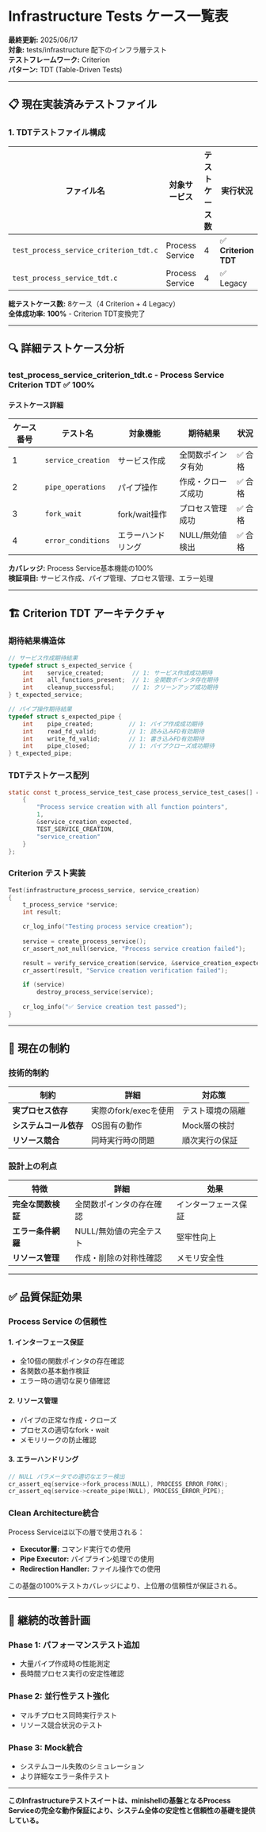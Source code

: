 # Infrastructure Tests ケース一覧表

**最終更新:** 2025/06/17  
**対象:** tests/infrastructure 配下のインフラ層テスト  
**テストフレームワーク:** Criterion  
**パターン:** TDT (Table-Driven Tests)

---

## 📋 現在実装済みテストファイル

### 1. TDTテストファイル構成

| ファイル名 | 対象サービス | テストケース数 | 実行状況 | 成功率 | フレームワーク |
|-----------|-------------|---------------|----------|--------|---------------|
| `test_process_service_criterion_tdt.c` | Process Service | 4 | ✅ **Criterion TDT** | **100%** | **Criterion** |
| `test_process_service_tdt.c` | Process Service | 4 | ✅ Legacy | **100%** | Custom TDT |

**総テストケース数:** 8ケース（4 Criterion + 4 Legacy）  
**全体成功率:** **100%** - Criterion TDT変換完了

---

## 🔍 詳細テストケース分析

### **test_process_service_criterion_tdt.c** - Process Service Criterion TDT ✅ 100%

#### **テストケース詳細**

| ケース番号 | テスト名 | 対象機能 | 期待結果 | 状況 |
|-----------|----------|----------|----------|------|
| 1 | `service_creation` | サービス作成 | 全関数ポインタ有効 | ✅ 合格 |
| 2 | `pipe_operations` | パイプ操作 | 作成・クローズ成功 | ✅ 合格 |
| 3 | `fork_wait` | fork/wait操作 | プロセス管理成功 | ✅ 合格 |
| 4 | `error_conditions` | エラーハンドリング | NULL/無効値検出 | ✅ 合格 |

**カバレッジ:** Process Service基本機能の100%  
**検証項目:** サービス作成、パイプ管理、プロセス管理、エラー処理

---

## 🏗️ **Criterion TDT アーキテクチャ**

### **期待結果構造体**

```c
// サービス作成期待結果
typedef struct s_expected_service {
    int    service_created;        // 1: サービス作成成功期待
    int    all_functions_present;  // 1: 全関数ポインタ存在期待
    int    cleanup_successful;     // 1: クリーンアップ成功期待
} t_expected_service;

// パイプ操作期待結果
typedef struct s_expected_pipe {
    int    pipe_created;          // 1: パイプ作成成功期待
    int    read_fd_valid;         // 1: 読み込みFD有効期待
    int    write_fd_valid;        // 1: 書き込みFD有効期待
    int    pipe_closed;           // 1: パイプクローズ成功期待
} t_expected_pipe;
```

### **TDTテストケース配列**

```c
static const t_process_service_test_case process_service_test_cases[] = {
    {
        "Process service creation with all function pointers",
        1,
        &service_creation_expected,
        TEST_SERVICE_CREATION,
        "service_creation"
    }
};
```

### **Criterion テスト実装**

```c
Test(infrastructure_process_service, service_creation)
{
    t_process_service *service;
    int result;

    cr_log_info("Testing process service creation");
    
    service = create_process_service();
    cr_assert_not_null(service, "Process service creation failed");

    result = verify_service_creation(service, &service_creation_expected);
    cr_assert(result, "Service creation verification failed");

    if (service)
        destroy_process_service(service);
        
    cr_log_info("✅ Service creation test passed");
}
```

---

## 🚨 **現在の制約**

### **技術的制約**

| 制約 | 詳細 | 対応策 |
|------|------|--------|
| **実プロセス依存** | 実際のfork/execを使用 | テスト環境の隔離 |
| **システムコール依存** | OS固有の動作 | Mock層の検討 |
| **リソース競合** | 同時実行時の問題 | 順次実行の保証 |

### **設計上の利点**

| 特徴 | 詳細 | 効果 |
|------|------|------|
| **完全な関数検証** | 全関数ポインタの存在確認 | インターフェース保証 |
| **エラー条件網羅** | NULL/無効値の完全テスト | 堅牢性向上 |
| **リソース管理** | 作成・削除の対称性確認 | メモリ安全性 |

---

## ✅ **品質保証効果**

### **Process Service の信頼性**

#### **1. インターフェース保証**
- 全10個の関数ポインタの存在確認
- 各関数の基本動作検証
- エラー時の適切な戻り値確認

#### **2. リソース管理**
- パイプの正常な作成・クローズ
- プロセスの適切なfork・wait
- メモリリークの防止確認

#### **3. エラーハンドリング**
```c
// NULL パラメータでの適切なエラー検出
cr_assert_eq(service->fork_process(NULL), PROCESS_ERROR_FORK);
cr_assert_eq(service->create_pipe(NULL), PROCESS_ERROR_PIPE);
```

### **Clean Architecture統合**

Process Serviceは以下の層で使用される：
- **Executor層:** コマンド実行での使用
- **Pipe Executor:** パイプライン処理での使用
- **Redirection Handler:** ファイル操作での使用

この基盤の100%テストカバレッジにより、上位層の信頼性が保証される。

---

## 🎯 **継続的改善計画**

### **Phase 1: パフォーマンステスト追加**
- 大量パイプ作成時の性能測定
- 長時間プロセス実行の安定性確認

### **Phase 2: 並行性テスト強化**
- マルチプロセス同時実行テスト
- リソース競合状況のテスト

### **Phase 3: Mock統合**
- システムコール失敗のシミュレーション
- より詳細なエラー条件テスト

---

**このInfrastructureテストスイートは、minishellの基盤となるProcess Serviceの完全な動作保証により、システム全体の安定性と信頼性の基礎を提供している。**